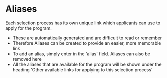 # Aliases 
Each selection process has its own unique link which applicants can use to apply for the program.  
- These are automatically generated and are difficult to read or remember 
- Therefore Aliases can be created to provide an easier, more memorable link
- To add an alias, simply enter in the 'alias' field.  Aliases can also be removed here
- All the aliases that are available for the program will be shown under the heading 'Other available links for applying to this selection process'